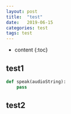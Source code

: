 ```yaml
---
layout: post
title:  "test"
date:   2019-06-15
categories: test
tags: test
---
```


* content
{:toc}

## test1

```python
def speak(audioString):
    pass
```

## test2
